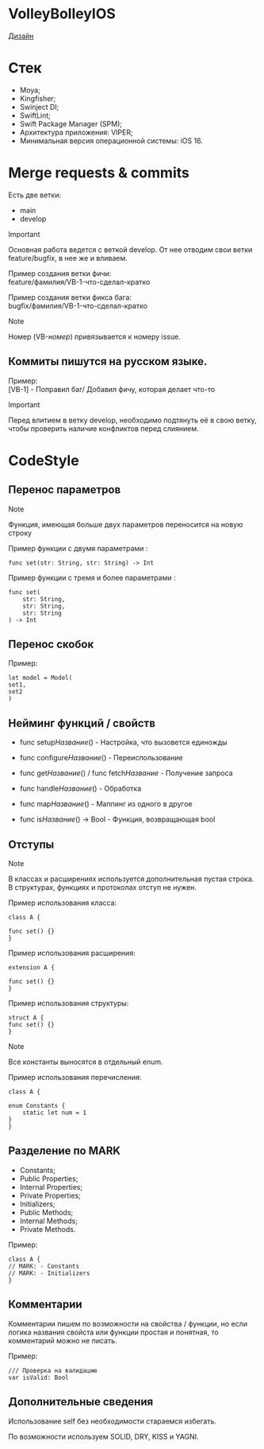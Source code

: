 # VolleyBolleyIOS

[Дизайн](https://www.figma.com/design/kUzSCCWxdcfhQY4W1afEw1/Volleybolley?node-id=1-30113&p=f&t=S6NJ24EMynBq0IND-0)

# Стек

- Moya;
- Kingfisher;
- Swinject DI;
- SwiftLint;
- Swift Package Manager (SPM);
- Архитектура приложения: VIPER;
- Минимальная версия операционной системы: iOS 16.

# Merge requests & commits

Есть две ветки:

- main
- develop

> [!IMPORTANT]
> Основная работа ведется с веткой develop. От нее отводим свои ветки feature/bugfix, в нее же и вливаем.

Пример создания ветки фичи: <br>
feature/фамилия/VB-1-что-сделал-кратко

Пример создания ветки фикса бага: <br>
bugfix/фамилия/VB-1-что-сделал-кратко

> [!NOTE]
> Номер (VB-*номер*) привязывается к номеру issue.

## Коммиты пишутся на русском языке.

Пример: <br>
[VB-1] - Поправил баг/ Добавил фичу, которая делает что-то

> [!IMPORTANT]
> Перед влитием в ветку develop, необходимо подтянуть её в свою ветку, чтобы проверить наличие конфликтов перед слиянием.


# CodeStyle

## Перенос параметров

> [!NOTE]
> Функция, имеющая больше двух параметров переносится на новую строку

Пример функции с двумя параметрами : <br>
```
func set(str: String, str: String) -> Int
```

Пример функции с тремя и более параметрами : <br>
```
func set(
    str: String,
    str: String,
    str: String
) -> Int
```

## Перенос скобок

Пример: <br>
```
let model = Model(
set1,
set2
)
```

## Нейминг функций / свойств

- func setup*Название*() - Настройка, что вызовется единожды

- func configure*Название*() - Переиспользование

- func get*Название*() / func fetch*Название* - Получение запроса

- func handle*Название*() - Обработка

- func map*Название*() - Маппинг из одного в другое

- func is*Название*() -> Bool - Функция, возвращающая bool

## Отступы

> [!NOTE]
> В классах и расширениях используется дополнительная пустая строка.
> В структурах, функциях и протоколах отступ не нужен.

Пример использования класса: <br>
```
class A {

func set() {}
}
```

Пример использования расширения: <br>
```
extension A {

func set() {}
}
```

Пример использования структуры: <br>
```
struct A {
func set() {}
}
```

> [!NOTE]
> Все константы выносятся в отдельный enum.

Пример использования перечисления: <br>
```
class A {

enum Constants {
    static let num = 1
}
}
```

## Разделение по MARK

- Constants;
- Public Properties;
- Internal Properties;
- Private Properties;
- Initializers;
- Public Methods;
- Internal Methods;
- Private Methods.

Пример: <br>
```
class A {
// MARK: - Constants
// MARK: - Initializers
}
```

## Комментарии

Комментарии пишем по возможности на свойства / функции, но если логика названия свойста или функции простая и понятная, то комментарий можно не писать.

Пример: <br>
```
/// Проверка на валидацию
var isValid: Bool
```

## Дополнительные сведения

Использование self без необходимости стараемся избегать.

По возможности используем SOLID, DRY, KISS и YAGNI.
